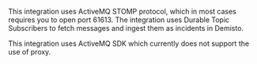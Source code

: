 This integration uses ActiveMQ STOMP protocol, which in most cases requires you to open port 61613.
The integration uses Durable Topic Subscribers to fetch messages and ingest them as incidents in Demisto.

This integration uses ActiveMQ SDK which currently does not support the use of proxy.
